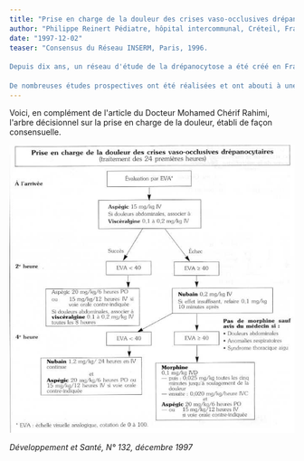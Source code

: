 ```yaml
---
title: "Prise en charge de la douleur des crises vaso-occlusives drépanocytaires : traitement des 24 premières heures"
author: "Philippe Reinert Pédiatre, hôpital intercommunal, Créteil, France"
date: "1997-12-02"
teaser: "Consensus du Réseau INSERM, Paris, 1996.

Depuis dix ans, un réseau d'étude de la drépanocytose a été créé en France pour suivre les drépanocytaires. En 1997, plus de mille malades ont été régulièrement suivis.

De nombreuses études prospectives ont été réalisées et ont abouti à une amélioration considérable de la prise en charge des complications et des moyens préventifs."
---
```


Voici, en complément de l'article du Docteur Mohamed Chérif Rahimi, l'arbre décisionnel sur la prise en charge de la douleur, établi de façon consensuelle.


![](i762-1.jpg)


_Développement et Santé, N° 132, décembre 1997_